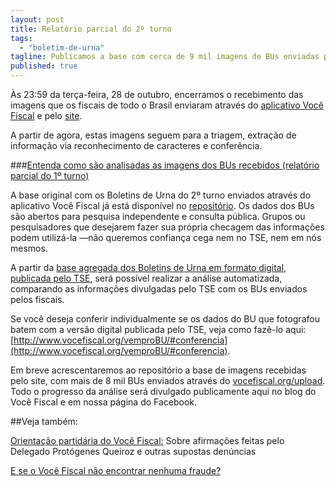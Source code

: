 ```yaml
---
layout: post
title: Relatório parcial do 2º turno
tags: 
  - "boletim-de-urna"
tagline: Publicamos a base com cerca de 9 mil imagens de BUs enviadas pelo app Você Fiscal
published: true
---
```


Às 23:59 da terça-feira, 28 de outubro, encerramos o recebimento das imagens que os fiscais de todo o Brasil enviaram através do [aplicativo Você Fiscal](https://play.google.com/store/apps/details?id=org.vocefiscal) e pelo [site](http://www.vocefiscal.org/upload/).

A partir de agora, estas imagens seguem para a triagem, extração de informação via reconhecimento de caracteres e conferência.

###[Entenda como são analisadas as imagens dos BUs recebidos (relatório parcial do 1º turno)](http://www.vocefiscal.org/blog/atualizacao-de-progresso/)

A base original com os Boletins de Urna do 2º turno enviados através do aplicativo Você Fiscal já está disponível no [repositório](https://github.com/vocefiscal/vocefiscal-backend). Os dados dos BUs são abertos para pesquisa independente e consulta pública. Grupos ou pesquisadores que desejarem fazer sua própria checagem das informações podem utilizá-la ––não queremos confiança cega nem no TSE, nem em nós mesmos.

A partir da [base agregada dos Boletins de Urna em formato digital, publicada pelo TSE](http://www.tse.jus.br/hotSites/pesquisas-eleitorais/resultados_anos/boletim_urna/boletim_urna_2_turno-2014.html), será possível realizar a análise automatizada, comparando as informações divulgadas pelo TSE com os BUs enviados pelos fiscais.

Se você deseja conferir individualmente se os dados do BU que fotografou batem com a versão digital publicada pelo TSE, veja como fazê-lo aqui: [http://www.vocefiscal.org/vemproBU/#conferencia](http://www.vocefiscal.org/vemproBU/#conferencia).

Em breve acrescentaremos ao repositório a base de imagens recebidas pelo site, com mais de 8 mil BUs enviados através do [vocefiscal.org/upload](vocefiscal.org/upload). Todo o progresso da análise será divulgado publicamente aqui no blog do Você Fiscal e em nossa página do Facebook.

##Veja também:

[Orientação partidária do Você Fiscal:](http://www.vocefiscal.org/blog/orientacao-partidaria-do-voce-fiscal/) Sobre afirmações feitas pelo Delegado Protógenes Queiroz e outras supostas denúncias

[E se o Você Fiscal não encontrar nenhuma fraude?](http://www.vocefiscal.org/blog/e-se-o-voce-fiscal-nao-encontrar-nenhuma-fraude/)